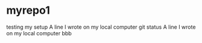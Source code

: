 # myrepo1
testing my setup
A line I wrote on my local computer git status
A line I wrote on my local computer
bbb
